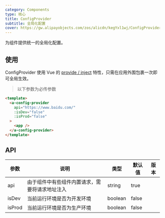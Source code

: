 ```yaml
---
category: Components
type: 核心
title: ConfigProvider
subtitle: 全局化配置
cover: https://gw.alipayobjects.com/zos/alicdn/kegYxl1wj/ConfigProvider.svg
---
```


为组件提供统一的全局化配置。

## 使用

ConfigProvider 使用 Vue 的 [provide / inject](https://vuejs.org/v2/api/#provide-inject) 特性，只需在应用外围包裹一次即可全局生效。

> 以下参数为必传参数

```html
<template>
  <a-config-provider
    api="https://www.baidu.com/"
    :isDev="false"
    :isProd="false"
  >
    <app />
  </a-config-provider>
</template>
```

## API

| 参数   | 说明                                           | 类型    | 默认值 | 版本 |
| ------ | ---------------------------------------------- | ------- | ------ | ---- |
| api    | 由于组件中有些组件内置请求，需要将请求地址注入 | string  | true   |      |
| isDev  | 当前运行环境是否为开发环境                     | boolean | false  |      |
| isProd | 当前运行环境是否为生产环境                     | boolean | false  |      |

